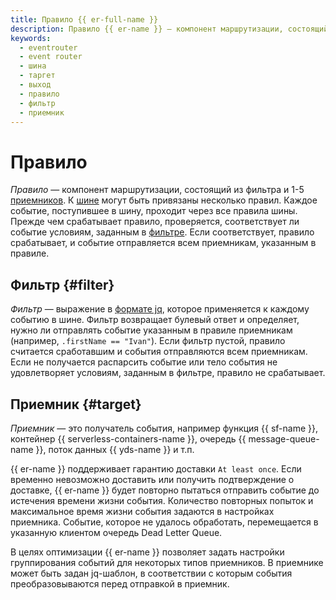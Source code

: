 ```yaml
---
title: Правило {{ er-full-name }}
description: Правило {{ er-name }} — компонент маршрутизации, состоящий из фильтра и приемников.
keywords:
  - eventrouter
  - event router
  - шина
  - таргет
  - выход
  - правило
  - фильтр
  - приемник
---
```


# Правило

_Правило_ — компонент маршрутизации, состоящий из фильтра и 1-5 [приемников](#target). К [шине](bus.md) могут быть привязаны несколько правил. Каждое событие, поступившее в шину, проходит через все правила шины. Прежде чем срабатывает правило, проверяется, соответствует ли событие условиям, заданным в [фильтре](#filter). Если соответствует, правило срабатывает, и событие отправляется всем приемникам, указанным в правиле.

## Фильтр {#filter}

_Фильтр_ — выражение в [формате jq](https://jqlang.github.io/jq/manual/), которое применяется к каждому событию в шине. Фильтр возвращает булевый ответ и определяет, нужно ли отправлять событие указанным в правиле приемникам (например, `.firstName == "Ivan"`). Если фильтр пустой, правило считается сработавшим и события отправляются всем приемникам. Если не получается распарсить событие или тело события не удовлетворяет условиям, заданным в фильтре, правило не срабатывает.

## Приемник {#target}

_Приемник_ — это получатель события, например функция {{ sf-name }}, контейнер {{ serverless-containers-name }}, очередь {{ message-queue-name }}, поток данных {{ yds-name }} и т.п.

{{ er-name }} поддерживает гарантию доставки `At least once`. Если временно невозможно доставить или получить подтверждение о доставке, {{ er-name }} будет повторно пытаться отправить событие до истечения времени жизни события. Количество повторных попыток и максимальное время жизни события задаются в настройках приемника. Событие, которое не удалось обработать, перемещается в указанную клиентом очередь Dead Letter Queue.

В целях оптимизации {{ er-name }} позволяет задать настройки группирования событий для некоторых типов приемников. В приемнике может быть задан jq-шаблон, в соответствии с которым события преобразовываются перед отправкой в приемник.
